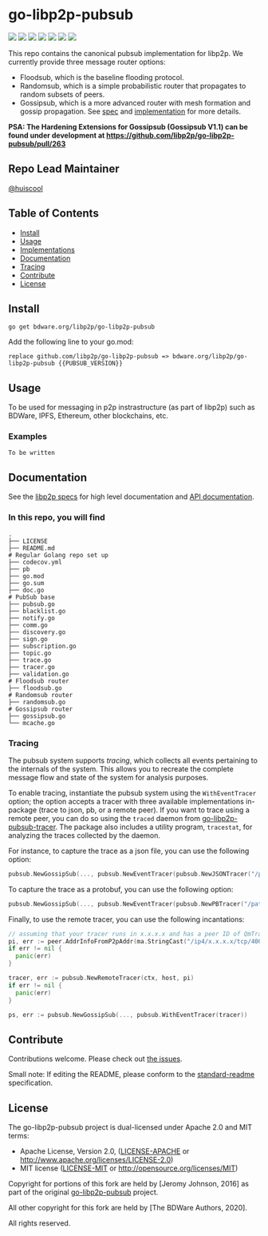 # go-libp2p-pubsub

<p align="left">
  <a href="http://protocol.ai"><img src="https://img.shields.io/badge/made%20by-Protocol%20Labs-blue.svg?style=flat-square" /></a>
  <a href="http://github.com/bdware"><img src="https://img.shields.io/badge/project-bdware-red.svg?style=flat-square" /></a>
  <a href="https://travis-ci.com/bdware/go-libp2p-pubsub"><img src="https://img.shields.io/travis/com/bdware/go-libp2p-pubsub/master?style=flat-square"></a>
  <a href="https://codecov.io/gh/bdware/go-libp2p-pubsub"><img src="https://img.shields.io/codecov/c/github/bdware/go-libp2p-pubsub?style=flat-square"></a>
  <a href="https://github.com/RichardLitt/standard-readme"><img src="https://img.shields.io/badge/readme%20style-standard-brightgreen.svg?style=flat-square" /></a>
  <a href="https://pkg.go.dev/github.com/bdware/go-libp2p-pubsub"><img src="https://img.shields.io/badge/go.dev-reference-007d9c?logo=go&logoColor=white&style=flat-square" /></a>
  <a href=""><img src="https://img.shields.io/badge/golang-%3E%3D1.14.0-orange.svg?style=flat-square" /></a>
  <br>
</p>

This repo contains the canonical pubsub implementation for libp2p. We currently provide three message router options:
- Floodsub, which is the baseline flooding protocol.
- Randomsub, which is a simple probabilistic router that propagates to random subsets of peers.
- Gossipsub, which is a more advanced router with mesh formation and gossip propagation. See [spec](https://github.com/libp2p/specs/tree/master/pubsub/gossipsub) and  [implementation](https://github.com/libp2p/go-libp2p-pubsub/blob/master/gossipsub.go) for more details.

**PSA: The Hardening Extensions for Gossipsub (Gossipsub V1.1) can be found under development at https://github.com/libp2p/go-libp2p-pubsub/pull/263**

## Repo Lead Maintainer

[@huiscool](https://github.com/huiscool/)  

## Table of Contents

<!-- START doctoc generated TOC please keep comment here to allow auto update -->
<!-- DON'T EDIT THIS SECTION, INSTEAD RE-RUN doctoc TO UPDATE -->

- [Install](#install)
- [Usage](#usage)
- [Implementations](#implementations)
- [Documentation](#documentation)
- [Tracing](#tracing)
- [Contribute](#contribute)
- [License](#license)

<!-- END doctoc generated TOC please keep comment here to allow auto update -->

## Install

```
go get bdware.org/libp2p/go-libp2p-pubsub
```

Add the following line to your go.mod:
```
replace github.com/libp2p/go-libp2p-pubsub => bdware.org/libp2p/go-libp2p-pubsub {{PUBSUB_VERSION}}
```

## Usage

To be used for messaging in p2p instrastructure (as part of libp2p) such as BDWare, IPFS, Ethereum, other blockchains, etc.

### Examples

`To be written`

## Documentation

See the [libp2p specs](https://github.com/libp2p/specs/tree/master/pubsub) for high level documentation
and [API documentation](https://pkg.go.dev/github.com/bdware/go-libp2p-pubsub).

### In this repo, you will find

```
.
├── LICENSE
├── README.md
# Regular Golang repo set up
├── codecov.yml
├── pb
├── go.mod
├── go.sum
├── doc.go
# PubSub base
├── pubsub.go
├── blacklist.go
├── notify.go
├── comm.go
├── discovery.go
├── sign.go
├── subscription.go
├── topic.go
├── trace.go
├── tracer.go
├── validation.go
# Floodsub router
├── floodsub.go
# Randomsub router 
├── randomsub.go
# Gossipsub router 
├── gossipsub.go
└── mcache.go
```

### Tracing

The pubsub system supports _tracing_, which collects all events pertaining to the internals of the system. This allows you to recreate the complete message flow and state of the system for analysis purposes.

To enable tracing, instantiate the pubsub system using the `WithEventTracer` option; the option accepts a tracer with three available implementations in-package (trace to json, pb, or a remote peer).
If you want to trace using a remote peer, you can do so using the `traced` daemon from [go-libp2p-pubsub-tracer](https://github.com/libp2p/go-libp2p-pubsub-tracer). The package also includes a utility program, `tracestat`, for analyzing the traces collected by the daemon.

For instance, to capture the trace as a json file, you can use the following option:
```go
pubsub.NewGossipSub(..., pubsub.NewEventTracer(pubsub.NewJSONTracer("/path/to/trace.json")))
```

To capture the trace as a protobuf, you can use the following option:
```go
pubsub.NewGossipSub(..., pubsub.NewEventTracer(pubsub.NewPBTracer("/path/to/trace.pb")))
```

Finally, to use the remote tracer, you can use the following incantations:
```go
// assuming that your tracer runs in x.x.x.x and has a peer ID of QmTracer
pi, err := peer.AddrInfoFromP2pAddr(ma.StringCast("/ip4/x.x.x.x/tcp/4001/p2p/QmTracer"))
if err != nil {
  panic(err)
}

tracer, err := pubsub.NewRemoteTracer(ctx, host, pi)
if err != nil {
  panic(err)
}

ps, err := pubsub.NewGossipSub(..., pubsub.WithEventTracer(tracer))
```

## Contribute

Contributions welcome. Please check out [the issues](https://github.com/BDWare/go-libp2p-pubsub/issues).

Small note: If editing the README, please conform to the [standard-readme](https://github.com/RichardLitt/standard-readme) specification.

## License

The go-libp2p-pubsub project is dual-licensed under Apache 2.0 and MIT terms:

- Apache License, Version 2.0, ([LICENSE-APACHE](./LICENSE-APACHE) or http://www.apache.org/licenses/LICENSE-2.0)
- MIT license ([LICENSE-MIT](./LICENSE-MIT) or http://opensource.org/licenses/MIT)

Copyright for portions of this fork are held by [Jeromy Johnson, 2016] as part of the original [go-libp2p-pubsub](https://github.com/libp2p/go-libp2p-pubsub) project.

All other copyright for this fork are held by [The BDWare Authors, 2020].

All rights reserved.
